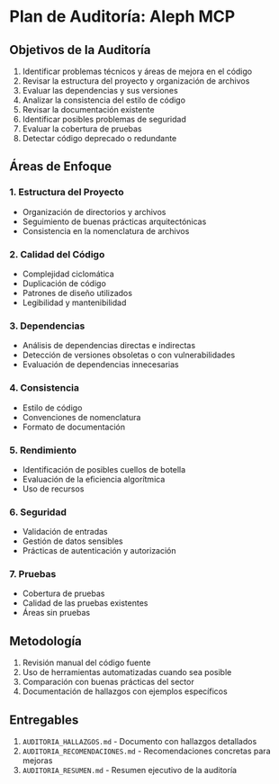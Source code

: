 # Plan de Auditoría: Aleph MCP

## Objetivos de la Auditoría

1. Identificar problemas técnicos y áreas de mejora en el código
2. Revisar la estructura del proyecto y organización de archivos
3. Evaluar las dependencias y sus versiones
4. Analizar la consistencia del estilo de código
5. Revisar la documentación existente
6. Identificar posibles problemas de seguridad
7. Evaluar la cobertura de pruebas
8. Detectar código deprecado o redundante

## Áreas de Enfoque

### 1. Estructura del Proyecto
- Organización de directorios y archivos
- Seguimiento de buenas prácticas arquitectónicas
- Consistencia en la nomenclatura de archivos

### 2. Calidad del Código
- Complejidad ciclomática
- Duplicación de código
- Patrones de diseño utilizados
- Legibilidad y mantenibilidad

### 3. Dependencias
- Análisis de dependencias directas e indirectas
- Detección de versiones obsoletas o con vulnerabilidades
- Evaluación de dependencias innecesarias

### 4. Consistencia
- Estilo de código
- Convenciones de nomenclatura
- Formato de documentación

### 5. Rendimiento
- Identificación de posibles cuellos de botella
- Evaluación de la eficiencia algorítmica
- Uso de recursos

### 6. Seguridad
- Validación de entradas
- Gestión de datos sensibles
- Prácticas de autenticación y autorización

### 7. Pruebas
- Cobertura de pruebas
- Calidad de las pruebas existentes
- Áreas sin pruebas

## Metodología

1. Revisión manual del código fuente
2. Uso de herramientas automatizadas cuando sea posible
3. Comparación con buenas prácticas del sector
4. Documentación de hallazgos con ejemplos específicos

## Entregables

1. `AUDITORIA_HALLAZGOS.md` - Documento con hallazgos detallados
2. `AUDITORIA_RECOMENDACIONES.md` - Recomendaciones concretas para mejoras
3. `AUDITORIA_RESUMEN.md` - Resumen ejecutivo de la auditoría